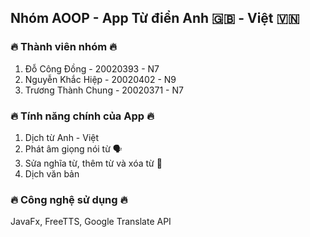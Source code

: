 ## Nhóm AOOP - App Từ điển Anh 🇬🇧 - Việt 🇻🇳
### 🔥 Thành viên nhóm 🔥
 1. Đỗ Công Đồng - 20020393 - N7
 2. Nguyễn Khắc Hiệp - 20020402 - N9
 3. Trương Thành Chung - 20020371 - N7
### 🔥 Tính năng chính của App 🔥
 1. Dịch từ Anh - Việt
 2. Phát âm giọng nói từ 🗣️
 3. Sửa nghĩa từ, thêm từ và xóa từ 📝
 4. Dịch văn bản 
### 🔥 Công nghệ sử dụng 🔥
 JavaFx, FreeTTS, Google Translate API
